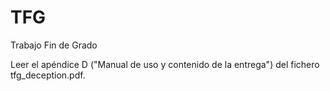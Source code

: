 # TFG
Trabajo Fin de Grado

Leer el apéndice D ("Manual de uso y contenido de la entrega") del fichero tfg_deception.pdf.

